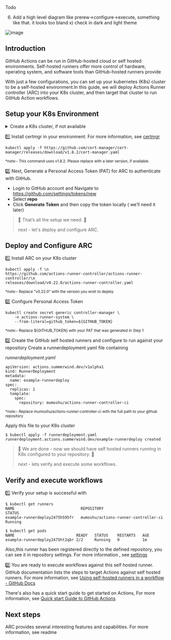 Todo


6. Add a high level diagram like prerew->configure->execute, something like that. it looks too bland
x) check in dark and light theme


![image](https://user-images.githubusercontent.com/53718047/181155999-315b40f7-0d96-41c9-9b6f-3599273190d7.png)

## Introduction

GitHub Actions can be run in GitHub-hosted cloud or self hosted environments. Self-hosted runners offer more control of hardware, operating system, and software tools than GitHub-hosted runners provide

With just a few configurations, you can set up your kubernetes (K8s) cluster to be a self-hosted environment.In this guide, we will deploy Actions Runner controller (ARC) into your K8s cluster, and then target that cluster to run GitHub Action workflows.

## Setup your K8s Environment

<details><summary>Create a K8s cluster, if not available</summary>
   <sub>
If you don't have a K8s environment, you can install a local environment using minikube - (https://minikube.sigs.k8s.io/docs/start/)
   </sub>
</details>

:one: Install certmgr in your environment. For more information, see [certmgr](https://cert-manager.io/docs/installation/)

```yaml{:copy}
kubectl apply -f https://github.com/cert-manager/cert-manager/releases/download/v1.8.2/cert-manager.yaml
```
<sub> *note:- This command uses v1.8.2. Please replace with a later version, if available.</sub>

:two: Next, Generate a Personal Access Token (PAT) for ARC to authenticate with GitHub.
   - Login to GitHub account and Navigate to https://github.com/settings/tokens/new
   - Select  **repo**
   - Click **Generate Token** and then copy the token locally ( we’ll need it later)



> 
> 👏 That’s all the setup we need. 👏
> 
>  next - let's deploy and configure ARC.


## Deploy and Configure ARC
:one: Install ARC on your K8s cluster

```yaml{:copy}
kubectl apply -f \n
https://github.com/actions-runner-controller/actions-runner-controller/\n
releases/download/v0.22.0/actions-runner-controller.yaml
```
<sub> *note:- Replace "v0.22.0" with the version you wish to deploy </sub>
 

:two: Configure Personal Access Token


```yaml{:copy}
kubectl create secret generic controller-manager \
    -n actions-runner-system \
    --from-literal=github_token=${GITHUB_TOKEN}
````
<sub> *note:- Replace ${GITHUB_TOKEN} with your PAT that was generated in Step 1 </sub>

:three: Create the GitHub self hosted runners and configure to run against your repository
Create a runnerdeployment.yaml file containing

*runnerdeployment.yaml*
```yaml{:copy}
apiVersion: actions.summerwind.dev/v1alpha1
kind: RunnerDeployment
metadata:
  name: example-runnerdeploy
spec:
  replicas: 1
  template:
    spec:
      repository: mumoshu/actions-runner-controller-ci
````
<sub> *note:- Replace mumoshu/actions-runner-controller-ci with the full path to your github repository </sub>

Apply this file to your K8s cluster
```yaml{:copy}
$ kubectl apply -f runnerdeployment.yaml runnerdeployment.actions.summerwind.dev/example-runnerdeploy created
````
 

>🎉 We are done - now we should have self hosted runners running in K8s configured to your repository. 🎉
> 
> next - lets verify and execute some workflows.
 
## Verify and execute workflows
:one: Verify your setup is successful with 
```yaml{:copy}
$ kubectl get runners
NAME                             REPOSITORY                             STATUS
example-runnerdeploy2475h595fr   mumoshu/actions-runner-controller-ci   Running

$ kubectl get pods
NAME                           READY   STATUS    RESTARTS   AGE
example-runnerdeploy2475ht2qbr 2/2     Running   0          1m
````
Also,this runner has been registered directly to the defined repository, you can see it in repository settings. For more information , see [settings](https://docs.github.com/en/actions/hosting-your-own-runners/monitoring-and-troubleshooting-self-hosted-runners#checking-the-status-of-a-self-hosted-runner)

:two: You are ready to execute workflows against this self hosted runner. 
GitHub documentation lists the steps to target Actions against self hosted runners. For more information, see [Using self-hosted runners in a workflow - GitHub Docs](https://docs.github.com/en/actions/hosting-your-own-runners/using-self-hosted-runners-in-a-workflow#using-self-hosted-runners-in-a-workflow)

There's also has a quick start guide to get started on Actions, For more information, see  [Quick start Guide to GitHub Actions](https://docs.github.com/en/actions/quickstart)

## Next steps
ARC provides several interesting features and capabilities. For more information, see readme

 
